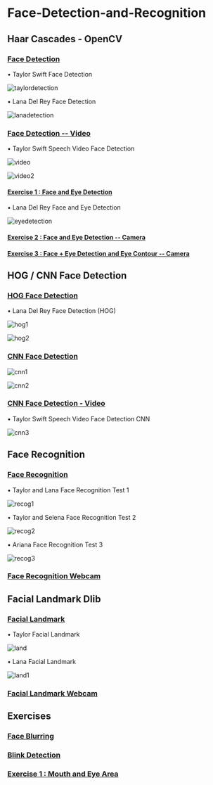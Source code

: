# Face-Detection-and-Recognition

## Haar Cascades - OpenCV

### [Face Detection](https://github.com/defnebusecelik/Face-Detection-and-Recognition/blob/main/facedetection.py)

• Taylor Swift Face Detection

![taylordetection](https://github.com/defnebusecelik/Face-Detection-and-Recognition/assets/110555559/47b1375e-f571-4827-bd2a-3012a3ebd788)

• Lana Del Rey Face Detection

![lanadetection](https://github.com/defnebusecelik/Face-Detection-and-Recognition/assets/110555559/6b2a41d0-d724-45c7-a55d-c8921e66d1a5)

### [Face Detection -- Video](https://github.com/defnebusecelik/Face-Detection-and-Recognition/blob/main/facedetection_video.py)

• Taylor Swift Speech Video Face Detection 

![video](https://github.com/defnebusecelik/Face-Detection-and-Recognition/assets/110555559/8db0249f-e290-48fd-9c54-c457157e1da0)

![video2](https://github.com/defnebusecelik/Face-Detection-and-Recognition/assets/110555559/0ac344ec-849a-4e9f-a28c-e023c815c5eb)

#### [Exercise 1 : Face and Eye Detection ](https://github.com/defnebusecelik/Face-Detection-and-Recognition/blob/main/haarcascade%C3%B6dev1.py)

• Lana Del Rey Face and Eye Detection

![eyedetection](https://github.com/defnebusecelik/Face-Detection-and-Recognition/assets/110555559/2205f795-d7fa-4010-b568-32741358a3f8)

#### [Exercise 2 : Face and Eye Detection -- Camera](https://github.com/defnebusecelik/Face-Detection-and-Recognition/blob/main/haarcascade%C3%B6dev2.py)

#### [Exercise 3 : Face + Eye Detection and Eye Contour -- Camera](https://github.com/defnebusecelik/Face-Detection-and-Recognition/blob/main/haarcascade%C3%B6dev3.py)

## HOG / CNN Face Detection

### [HOG Face Detection](https://github.com/defnebusecelik/Face-Detection-and-Recognition/blob/main/hog.py)

• Lana Del Rey Face Detection (HOG)

![hog1](https://github.com/defnebusecelik/Face-Detection-and-Recognition/assets/110555559/d2b5e3b9-2f38-486a-b9db-101b1321b974)

![hog2](https://github.com/defnebusecelik/Face-Detection-and-Recognition/assets/110555559/012a9290-fa9d-4d26-bfa4-264261e016a9)

### [CNN Face Detection](https://github.com/defnebusecelik/Face-Detection-and-Recognition/blob/main/hogcnnfacedetection.py)

![cnn1](https://github.com/defnebusecelik/Face-Detection-and-Recognition/assets/110555559/1ab65504-33a3-464d-8055-7f3e7e235a93)

![cnn2](https://github.com/defnebusecelik/Face-Detection-and-Recognition/assets/110555559/7c88121a-0ffd-4c33-906e-44bf142a1c64)

### [CNN Face Detection - Video ](https://github.com/defnebusecelik/Face-Detection-and-Recognition/blob/main/hogcnnfacedetection--video.py)

• Taylor Swift Speech Video Face Detection CNN

![cnn3](https://github.com/defnebusecelik/Face-Detection-and-Recognition/assets/110555559/3ae8f6e9-2e66-477a-876a-c76bca6ed0c1)

## Face Recognition 

### [Face Recognition](https://github.com/defnebusecelik/Face-Detection-and-Recognition/blob/main/facerecognition.py)

• Taylor and Lana Face Recognition Test 1

![recog1](https://github.com/defnebusecelik/Face-Detection-and-Recognition/assets/110555559/cccda446-38d3-4e8b-b8dd-1878848096e2)

• Taylor and Selena Face Recognition Test 2

![recog2](https://github.com/defnebusecelik/Face-Detection-and-Recognition/assets/110555559/3cf22b6a-602c-4b46-a839-964882ed27d8)

• Ariana Face Recognition Test 3

![recog3](https://github.com/defnebusecelik/Face-Detection-and-Recognition/assets/110555559/765f2616-1767-49ec-858d-c270743c6477)

### [Face Recognition Webcam](https://github.com/defnebusecelik/Face-Detection-and-Recognition/blob/main/facerecognition-video.py)

## Facial Landmark Dlib

### [Facial Landmark](https://github.com/defnebusecelik/Face-Detection-and-Recognition/blob/main/faciallandmark.py)

• Taylor Facial Landmark

![land](https://github.com/defnebusecelik/Face-Detection-and-Recognition/assets/110555559/7321519a-a4a9-4d00-a17d-be5f01c8ee93)

• Lana Facial Landmark

![land1](https://github.com/defnebusecelik/Face-Detection-and-Recognition/assets/110555559/553e3259-f201-481c-ab87-6c6138bf69b4)

### [Facial Landmark Webcam](https://github.com/defnebusecelik/Face-Detection-and-Recognition/blob/main/faciallandmark-video.py)

## Exercises

### [Face Blurring](https://github.com/defnebusecelik/Face-Detection-and-Recognition/blob/main/faceblurring.py)

### [Blink Detection](https://github.com/defnebusecelik/Face-Detection-and-Recognition/blob/main/blink.py)

### [Exercise 1 : Mouth and Eye Area](https://github.com/defnebusecelik/Face-Detection-and-Recognition/blob/main/agizgozalani.py)

